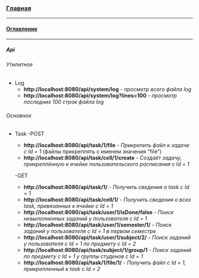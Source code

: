 ### [Главная](../README.md)
***
#### [Оглавление](main.md)
***
##### Api

###### Утилитное

- Log
    - **http://localhost:8080/api/system/log** - *просмотр всего файла log*
    - **http://localhost:8080/api/system/log?lines=100** - *просмотр последних 100 строк файла log*
    
###### Основное
- Task
    -POST
    - **http://localhost:8080/api/task/1/file** - *Прикрепить файл к задаче с Id = 1* (файлы прикреплять с именем значения "file")
    - **http://localhost:8080/api/task/cell/1/create** - *Создаёт задачу, прикреплённую к ячейке пользовательского расписания с Id = 1*
    
    -GET
    - **http://localhost:8080/api/task/1/** - *Получить сведения о task c Id = 1*
    - **http://localhost:8080/api/task/cell/1/** - *Получить сведения о всех task, привязанных к ячейке с Id = 1*
    - **http://localhost:8080/api/task/user/1/isDone/false** - *Поиск невыполненных заданий у пользователя с Id = 1*
    - **http://localhost:8080/api/task/user/1/semester/1/** - *Поиск заданий у пользователя с Id = 1 в первом семестре*
    - **http://localhost:8080/api/task/user/1/subject/2/** - *Поиск заданий у пользователя с Id = 1 по предмету с Id = 2*
    - **http://localhost:8080/api/task/subject/1/group/1** - *Поиск заданий по предмету с Id = 1 у группы студенов с Id = 1*  
    - **http://localhost:8080/api/task/1/file/1/** - *Получить файл с Id = 1, прикрепленный к task c Id = 2*
    